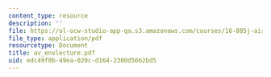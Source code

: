 ```yaml
---
content_type: resource
description: ''
file: https://ol-ocw-studio-app-qa.s3.amazonaws.com/courses/16-885j-aircraft-systems-engineering-fall-2004/edc49f0b49ea020cd1642380d5662bd5_av_envlecture.pdf
file_type: application/pdf
resourcetype: Document
title: av_envlecture.pdf
uid: edc49f0b-49ea-020c-d164-2380d5662bd5
---
```

